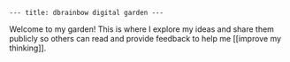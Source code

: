 ```
--- title: dbrainbow digital garden ---
```


Welcome to my garden! This is where I explore my ideas and share them publicly so others can read and provide feedback to help me [[improve my thinking]].
